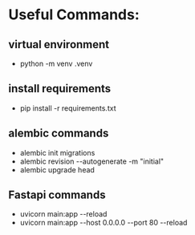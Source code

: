 
# Useful Commands:
## virtual environment
- python -m venv .venv

## install requirements
- pip install -r requirements.txt

## alembic commands
- alembic init migrations
- alembic revision --autogenerate -m "initial"
- alembic upgrade head

## Fastapi commands
- uvicorn main:app --reload
- uvicorn main:app --host 0.0.0.0 --port 80 --reload